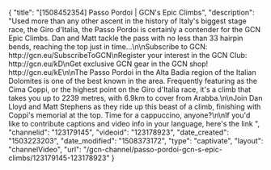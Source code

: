 {
    "title": "[1508452354] Passo Pordoi | GCN's Epic Climbs",
    "description": "Used more than any other ascent in the history of Italy's biggest stage race, the Giro d'Italia, the Passo Pordoi is certainly a contender for the GCN Epic Climbs. Dan and Matt tackle the pass with no less than 33 hairpin bends, reaching the top just in time...\n\nSubscribe to GCN: http:\/\/gcn.eu\/SubscribeToGCN\nRegister your interest in the GCN Club: http:\/\/gcn.eu\/kD\nGet exclusive GCN gear in the GCN shop! http:\/\/gcn.eu\/kE\n\nThe Passo Pordoi in the Alta Badia region of the Italian Dolomites is one of the best known in the area. Frequently featuring as the Cima Coppi, or the highest point on the Giro d'Italia race, it's a climb that takes you up to 2239 metres, with 6.9km to cover from Arabba.\n\nJoin Dan Lloyd and Matt Stephens as they ride up this beast of a climb, finishing with Coppi's memorial at the top. Time for a cappuccino, anyone?\n\nIf you'd like to contribute captions and video info in your language, here's the link ",
    "channelid": "123179145",
    "videoid": "123178923",
    "date_created": "1503223203",
    "date_modified": "1508373172",
    "type": "captivate",
    "layout": "channelVideo",
    "url": "\/gcn-channel\/passo-pordoi-gcn-s-epic-climbs\/123179145-123178923"
}